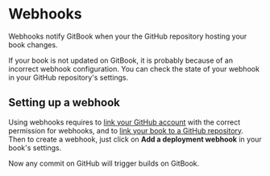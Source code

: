 # Webhooks

Webhooks notify GitBook when your the GitHub repository hosting your book changes.

If your book is not updated on GitBook, it is probably because of an incorrect webhook configuration. You can check the state of your webhook in your GitHub repository's settings.

## Setting up a webhook

Using webhooks requires to [link your GitHub account](github) with the correct permission for webhooks, and to [link your book to a GitHub repository](github#hosting-you-book-on-github). Then to create a webhook, just click on **Add a deployment webhook** in your book's settings.

Now any commit on GitHub will trigger builds on GitBook.
